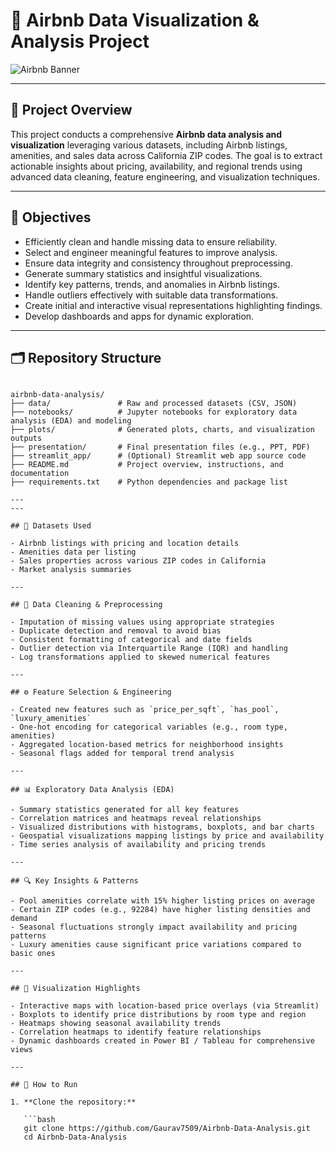 # 🏡 Airbnb Data Visualization & Analysis Project

![Airbnb Banner](https://github.com/iambitttu/Airbnb-Analysis/assets/117813323/07fcc385-d461-46ce-b938-ca8251b02641)

---

## 📖 Project Overview

This project conducts a comprehensive **Airbnb data analysis and visualization** leveraging various datasets, including Airbnb listings, amenities, and sales data across California ZIP codes. The goal is to extract actionable insights about pricing, availability, and regional trends using advanced data cleaning, feature engineering, and visualization techniques.

---

## 🎯 Objectives

- Efficiently clean and handle missing data to ensure reliability.
- Select and engineer meaningful features to improve analysis.
- Ensure data integrity and consistency throughout preprocessing.
- Generate summary statistics and insightful visualizations.
- Identify key patterns, trends, and anomalies in Airbnb listings.
- Handle outliers effectively with suitable data transformations.
- Create initial and interactive visual representations highlighting findings.
- Develop dashboards and apps for dynamic exploration.

---

## 🗂️ Repository Structure 


```plaintext

airbnb-data-analysis/
├── data/               # Raw and processed datasets (CSV, JSON)
├── notebooks/          # Jupyter notebooks for exploratory data analysis (EDA) and modeling
├── plots/              # Generated plots, charts, and visualization outputs
├── presentation/       # Final presentation files (e.g., PPT, PDF)
├── streamlit_app/      # (Optional) Streamlit web app source code
├── README.md           # Project overview, instructions, and documentation
├── requirements.txt    # Python dependencies and package list

---
---

## 🧪 Datasets Used

- Airbnb listings with pricing and location details
- Amenities data per listing
- Sales properties across various ZIP codes in California
- Market analysis summaries

---

## 🔧 Data Cleaning & Preprocessing

- Imputation of missing values using appropriate strategies
- Duplicate detection and removal to avoid bias
- Consistent formatting of categorical and date fields
- Outlier detection via Interquartile Range (IQR) and handling
- Log transformations applied to skewed numerical features

---

## ⚙️ Feature Selection & Engineering

- Created new features such as `price_per_sqft`, `has_pool`, `luxury_amenities`
- One-hot encoding for categorical variables (e.g., room type, amenities)
- Aggregated location-based metrics for neighborhood insights
- Seasonal flags added for temporal trend analysis

---

## 📊 Exploratory Data Analysis (EDA)

- Summary statistics generated for all key features
- Correlation matrices and heatmaps reveal relationships
- Visualized distributions with histograms, boxplots, and bar charts
- Geospatial visualizations mapping listings by price and availability
- Time series analysis of availability and pricing trends

---

## 🔍 Key Insights & Patterns

- Pool amenities correlate with 15% higher listing prices on average
- Certain ZIP codes (e.g., 92284) have higher listing densities and demand
- Seasonal fluctuations strongly impact availability and pricing patterns
- Luxury amenities cause significant price variations compared to basic ones

---

## 🎨 Visualization Highlights

- Interactive maps with location-based price overlays (via Streamlit)
- Boxplots to identify price distributions by room type and region
- Heatmaps showing seasonal availability trends
- Correlation heatmaps to identify feature relationships
- Dynamic dashboards created in Power BI / Tableau for comprehensive views

---

## 🚀 How to Run

1. **Clone the repository:**

   ```bash
   git clone https://github.com/Gaurav7509/Airbnb-Data-Analysis.git
   cd Airbnb-Data-Analysis

